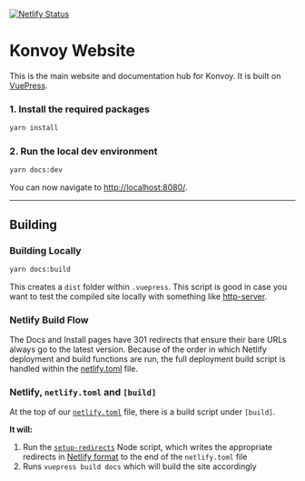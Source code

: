 [![Netlify Status](https://api.netlify.com/api/v1/badges/28be1f67-3436-4df7-9114-49dce7ca9a4e/deploy-status)](https://app.netlify.com/sites/Konvoy/deploys)

# Konvoy Website
This is the main website and documentation hub for Konvoy. It is built on [VuePress](https://vuepress.vuejs.org/).

### 1. Install the required packages
```bash
yarn install
```

### 2. Run the local dev environment
```bash
yarn docs:dev
```
You can now navigate to [http://localhost:8080/](http://localhost:8080/).

---

## Building

### Building Locally
```bash
yarn docs:build
```
This creates a `dist` folder within `.vuepress`. This script is good in case you want 
to test the compiled site locally with something like [http-server](https://www.npmjs.com/package/http-server).

### Netlify Build Flow
The Docs and Install pages have 301 redirects that ensure their bare URLs always go to 
the latest version. Because of the order in which Netlify deployment and build functions 
are run, the full deployment build script is handled within the [netlify.toml](netlify.toml) 
file.

### Netlify, `netlify.toml` and `[build]`
At the top of our [`netlify.toml`](netlify.toml) file, there is a build script under `[build]`.

**It will:**

1. Run the [`setup-redirects`](/setup-redirects/) Node script, which writes the appropriate 
redirects in [Netlify format](https://www.netlify.com/blog/2019/01/16/redirect-rules-for-all-how-to-configure-redirects-for-your-static-site/) 
to the end of the `netlify.toml` file
2. Runs `vuepress build docs` which will build the site accordingly